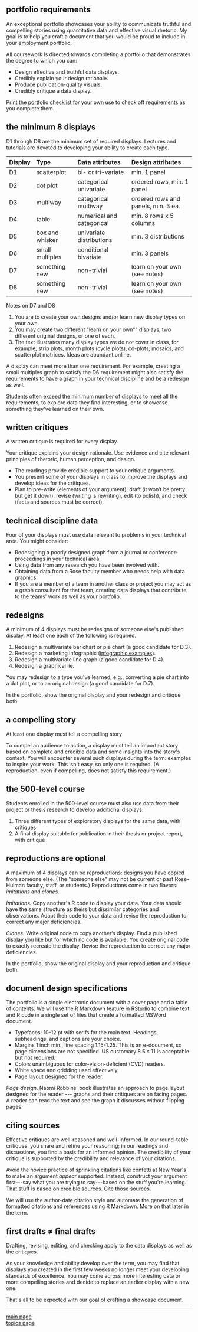 
portfolio requirements
----------------------

An exceptional portfolio showcases your ability to communicate truthful and compelling stories using quantitative data and effective visual rhetoric. My goal is to help you craft a document that you would be proud to include in your employment portfolio.

All coursework is directed towards completing a portfolio that demonstrates the degree to which you can:

-   Design effective and truthful data displays.
-   Credibly explain your design rationale.
-   Produce publication-quality visuals.
-   Credibly critique a data display.

Print the [portfolio checklist](../cm/cm016_portfolio-checklist.pdf) for your own use to check off requirements as you complete them.

the minimum 8 displays
----------------------

D1 through D8 are the minimum set of required displays. Lectures and tutorials are devoted to developing your ability to create each type.

| Display | Type            | Data attributes           | Design attributes                   |
|:--------|:----------------|:--------------------------|:------------------------------------|
| D1      | scatterplot     | bi- or tri-variate        | min. 1 panel                        |
| D2      | dot plot        | categorical univariate    | ordered rows, min. 1 panel          |
| D3      | multiway        | categorical multiway      | ordered rows and panels, min. 3 ea. |
| D4      | table           | numerical and categorical | min. 8 rows x 5 columns             |
| D5      | box and whisker | univariate distributions  | min. 3 distributions                |
| D6      | small multiples | conditional bivariate     | min. 3 panels                       |
| D7      | something new   | non-trivial               | learn on your own (see notes)       |
| D8      | something new   | non-trivial               | learn on your own (see notes)       |

Notes on D7 and D8

1.  You are to create your own designs and/or learn new display types on your own.
2.  You may create two different "learn on your own"" displays, two different original designs, or one of each.
3.  The text illustrates many display types we do not cover in class, for example, strip plots, month plots (cycle plots), co-plots, mosaics, and scatterplot matrices. Ideas are abundant online.

A display can meet more than one requirement. For example, creating a small multiples graph to satisfy the D6 requirement might also satisfy the requirements to have a graph in your technical discipline and be a redesign as well.

Students often exceed the minimum number of displays to meet all the requirements, to explore data they find interesting, or to showcase something they've learned on their own.

written critiques
-----------------

A written critique is required for every display.

Your critique explains your design rationale. Use evidence and cite relevant principles of rhetoric, human perception, and design.

-   The readings provide credible support to your critique arguments.
-   You present some of your displays in class to improve the displays and develop ideas for the critiques.
-   Plan to pre-write (elements of your argument), draft (it won’t be pretty but get it down), revise (writing is rewriting), edit (to polish), and check (facts and sources must be correct).

technical discipline data
-------------------------

Four of your displays must use data relevant to problems in your technical area. You might consider:

-   Redesigning a poorly designed graph from a journal or conference proceedings in your technical area.
-   Using data from any research you have been involved with.
-   Obtaining data from a Rose faculty member who needs help with data graphics.
-   If you are a member of a team in another class or project you may act as a graph consultant for that team, creating data displays that contribute to the teams' work as well as your portfolio.

redesigns
---------

A minimum of 4 displays must be redesigns of someone else's published display. At least one each of the following is required.

1.  Redesign a multivariate bar chart or pie chart (a good candidate for D.3).
2.  Redesign a marketing infographic ([infographic examples](https://www.customermagnetism.com/infographics/what-is-an-infographic/)).
3.  Redesign a multivariate line graph (a good candidate for D.4).
4.  Redesign a graphical lie.

You may redesign to a type you've learned, e.g., converting a pie chart into a dot plot, or to an original design (a good candidate for D.7).

In the portfolio, show the original display and your redesign and critique both.

a compelling story
------------------

At least one display must tell a compelling story

To compel an audience to action, a display must tell an important story based on complete and credible data and some insights into the story's context. You will encounter several such displays during the term: examples to inspire your work. This isn't easy, so only one is required. (A reproduction, even if compelling, does not satisfy this requirement.)

the 500-level course
--------------------

Students enrolled in the 500-level course must also use data from their project or thesis research to develop additional displays:

1.  Three different types of exploratory displays for the same data, with critiques
2.  A final display suitable for publication in their thesis or project report, with critique

reproductions are optional
--------------------------

A maximum of 4 displays can be reproductions: designs you have copied from someone else. (The "someone else" may not be current or past Rose-Hulman faculty, staff, or students.) Reproductions come in two flavors: *imitations* and *clones.*

*Imitations.* Copy another's R code to display your data. Your data should have the same structure as theirs but dissimilar categories and observations. Adapt their code to your data and revise the reproduction to correct any major deficiencies.

*Clones.* Write original code to copy another’s display. Find a published display you like but for which no code is available. You create original code to exactly recreate the display. Revise the reproduction to correct any major deficiencies.

In the portfolio, show the original display and your reproduction and critique both.

document design specifications
------------------------------

The portfolio is a single electronic document with a cover page and a table of contents. We will use the R Markdown feature in RStudio to combine text and R code in a single set of files that create a formatted MSWord document.

-   Typefaces: 10-12 pt with serifs for the main text. Headings, subheadings, and captions are your choice.
-   Margins 1 inch min., line spacing 1.15-1.25. This is an e-document, so page dimensions are not specified. US customary 8.5 × 11 is acceptable but not required.
-   Colors unambiguous for color-vision-deficient (CVD) readers.
-   White space and gridding used effectively.
-   Page layout designed for the reader.

*Page design*. Naomi Robbins' book illustrates an approach to page layout designed for the reader --- graphs and their critiques are on facing pages. A reader can read the text and see the graph it discusses without flipping pages.

citing sources
--------------

Effective critiques are well-reasoned and well-informed. In our round-table critiques, you share and refine your reasoning; in our readings and discussions, you find a basis for an informed opinion. The credibility of your critique is supported by the credibility and relevance of your citations.

Avoid the novice practice of sprinkling citations like confetti at New Year's to make an argument *appear* supported. Instead, construct your argument first---say what you are trying to say---based on the stuff you're learning. That stuff is based on credible sources. Cite those sources.

We will use the author-date citation style and automate the generation of formatted citations and references using R Markdown. More on that later in the term.

first drafts ≠ final drafts
---------------------------

Drafting, revising, editing, and checking apply to the data displays as well as the critiques.

As your knowledge and ability develop over the term, you may find that displays you created in the first few weeks no longer meet your developing standards of excellence. You may come across more interesting data or more compelling stories and decide to replace an earlier display with a new one.

That's all to be expected with our goal of crafting a showcase document.

------------------------------------------------------------------------

[main page](../README.md)<br> [topics page](cm001_org-by-topic.md)

